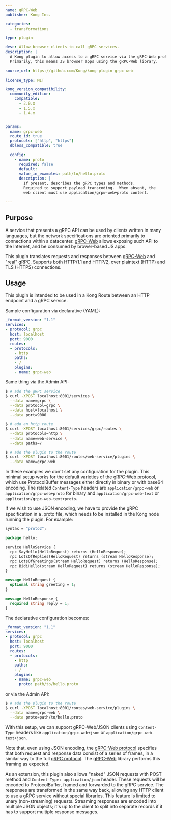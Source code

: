 ```yaml
---
name: gRPC-Web
publisher: Kong Inc.

categories:
  - transformations

type: plugin

desc: Allow browser clients to call gRPC services.
description: |
  A Kong plugin to allow access to a gRPC service via the gRPC-Web protocol.
  Primarily, this means JS browser apps using the gRPC-Web library.
  
source_url: https://github.com/Kong/kong-plugin-grpc-web

license_type: MIT

kong_version_compatibility:
  community_edition:
    compatible:
      - 2.0.x
      - 1.5.x
      - 1.4.x


params:
  name: grpc-web
  route_id: true
  protocols: ["http", "https"]
  dbless_compatible: true

  config:
    - name: proto
      required: false
      default:
      value_in_examples: path/to/hello.proto
      description: |
        If present, describes the gRPC types and methods.
        Required to support payload transcoding.  When absent, the
        web client must use application/grpw-web+proto content.

---
```


## Purpose

A service that presents a gRPC API can be used by clients written in many languages, but the network specifications are oriented primarily to connections within a datacenter. [gRPC-Web] allows exposing such API to the Internet, and be consumed by brower-based JS apps.

This plugin translates requests and responses between [gRPC-Web] and ["real" gRPC](https://github.com/grpc/grpc).  Supports both HTTP/1.1 and HTTP/2, over plaintext (HTTP) and TLS (HTTPS) connections.

## Usage

This plugin is intended to be used in a Kong Route between an HTTP endpoint and a gRPC service.

Sample configuration via declarative (YAML):

```yaml
_format_version: "1.1"
services:
- protocol: grpc
  host: localhost
  port: 9000
  routes:
  - protocols:
    - http
    paths:
    - /
    plugins:
    - name: grpc-web
```

Same thing via the Admin API:

```bash
$ # add the gRPC service
$ curl -XPOST localhost:8001/services \
  --data name=grpc \
  --data protocol=grpc \
  --data host=localhost \
  --data port=9000

$ # add an http route
$ curl -XPOST localhost:8001/services/grpc/routes \
  --data protocols=http \
  --data name=web-service \
  --data paths=/

$ # add the plugin to the route
$ curl -XPOST localhost:8001/routes/web-service/plugins \
  --data name=grpc-web
```

In these examples we don't set any configuration for the plugin.  This minimal setup works for the default varieties of the [gRPC-Web protocol], which use ProtocolBuffer messages either directly in binary or with base64 encoding.  The related `Content-Type` headers are `application/grpc-web` or `application/grpc-web+proto` for binary and `application/grpc-web-text` or `application/grpc-web-text+proto`.

If we wish to use JSON encoding, we have to provide the gRPC specification in a .proto file, which needs to be installed in the Kong node running the plugin.  For example:

```protobuf
syntax = "proto2";

package hello;

service HelloService {
  rpc SayHello(HelloRequest) returns (HelloResponse);
  rpc LotsOfReplies(HelloRequest) returns (stream HelloResponse);
  rpc LotsOfGreetings(stream HelloRequest) returns (HelloResponse);
  rpc BidiHello(stream HelloRequest) returns (stream HelloResponse);
}

message HelloRequest {
  optional string greeting = 1;
}

message HelloResponse {
  required string reply = 1;
}
```

The declarative configuration becomes:

```yaml
_format_version: "1.1"
services:
- protocol: grpc
  host: localhost
  port: 9000
  routes:
  - protocols:
    - http
    paths:
    - /
    plugins:
    - name: grpc-web
      proto: path/to/hello.proto
```

or via the Admin API:

```bash
$ # add the plugin to the route
$ curl -XPOST localhost:8001/routes/web-service/plugins \
  --data name=grpc-web \
  --data proto=path/to/hello.proto
```

With this setup, we can support gRPC-Web/JSON clients using `Content-Type` headers like `application/grpc-web+json` or `application/grpc-web-text+json`.

Note that, even using JSON encoding, the [gRPC-Web protocol] specifies that both request and response data consist of a series of frames, in a similar way to the full [gRPC protocol].  The [gRPC-Web] library performs this framing as expected.

As an extension, this plugin also allows "naked" JSON requests with POST method and `Content-Type: application/json` header.  These requests will be encoded to ProtocolBuffer, framed and forwarded to the gRPC service.  The responses are transformed in the same way back, allowing any HTTP client to use a gRPC service without special libraries.  This feature is limited to unary (non-streaming) requests.  Streaming responses are encoded into multiple JSON objects; it's up to the client to split into separate records if it has to support multiple response messages.


[Kong]: https://konghq.com
[gRPC protocol]: https://github.com/grpc/grpc
[gRPC-Web]: https://github.com/grpc/grpc-web
[gRPC-Web protocol]: https://github.com/grpc/grpc/blob/master/doc/PROTOCOL-WEB.md#protocol-differences-vs-grpc-over-http2
[lua-protobuf]: https://github.com/starwing/lua-protobuf
[lua-cjson]: https://github.com/openresty/lua-cjson
[lua-pack]: https://github.com/Kong/lua-pack
